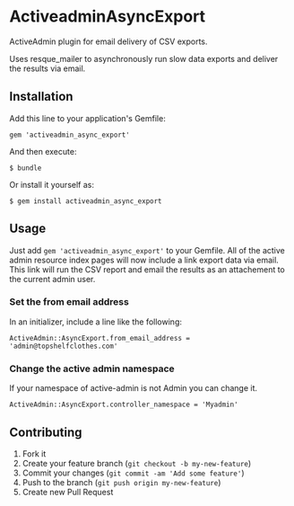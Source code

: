 # ActiveadminAsyncExport

ActiveAdmin plugin for email delivery of CSV exports.

Uses resque_mailer to asynchronously run slow data exports and deliver the results via email.

## Installation

Add this line to your application's Gemfile:

    gem 'activeadmin_async_export'

And then execute:

    $ bundle

Or install it yourself as:

    $ gem install activeadmin_async_export

## Usage

Just add `gem 'activeadmin_async_export'` to your Gemfile. All of the active admin resource index pages will now include a link export data via email. This link will run the CSV report and email the results as an attachement to the current admin user.

### Set the from email address

In an initializer, include a line like the following:

    ActiveAdmin::AsyncExport.from_email_address = 'admin@topshelfclothes.com'

### Change the active admin namespace

If your namespace of active-admin is not Admin you can change it.

    ActiveAdmin::AsyncExport.controller_namespace = 'Myadmin'

## Contributing

1. Fork it
2. Create your feature branch (`git checkout -b my-new-feature`)
3. Commit your changes (`git commit -am 'Add some feature'`)
4. Push to the branch (`git push origin my-new-feature`)
5. Create new Pull Request
